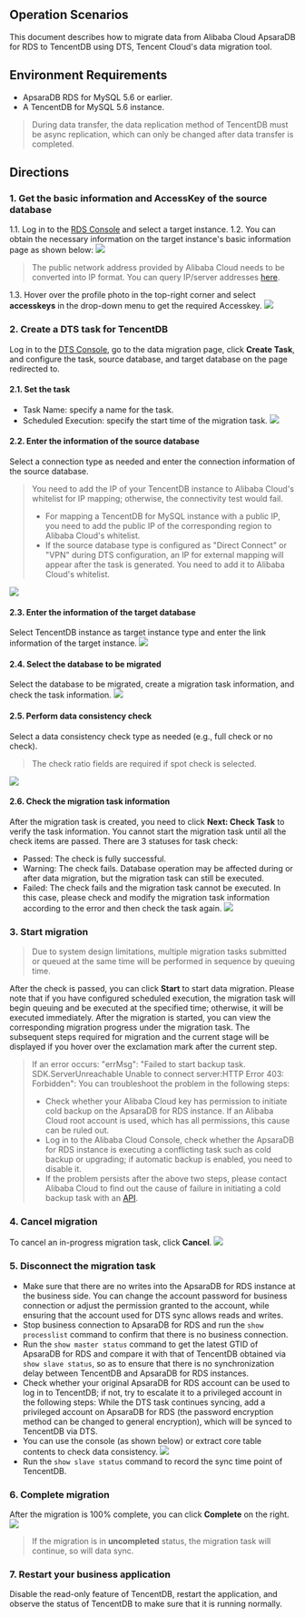 ## Operation Scenarios
This document describes how to migrate data from Alibaba Cloud ApsaraDB for RDS to TencentDB using DTS, Tencent Cloud's data migration tool.

## Environment Requirements
- ApsaraDB RDS for MySQL 5.6 or earlier.
- A TencentDB for MySQL 5.6 instance.
>During data transfer, the data replication method of TencentDB must be async replication, which can only be changed after data transfer is completed.

## Directions

### 1. Get the basic information and AccessKey of the source database 
1.1. Log in to the [RDS Console](https://account.aliyun.com/login/login.htm?oauth_callback=https%3A%2F%2Frdsnew.console.aliyun.com%2F%3Fspm%3Da2c4g.11186623.2.5.cdjgiR) and select a target instance.
1.2. You can obtain the necessary information on the target instance's basic information page as shown below:
![](https://main.qcloudimg.com/raw/d20077e3364fc3fa692c4e67b6760f5b.png)
>The public network address provided by Alibaba Cloud needs to be converted into IP format. You can query IP/server addresses [here](https://whatismyipaddress.com/).
>
1.3. Hover over the profile photo in the top-right corner and select **accesskeys** in the drop-down menu to get the required Accesskey.
![](https://main.qcloudimg.com/raw/d01b2f01c876ddf962fd9659796aefca.png)
	
### 2. Create a DTS task for TencentDB
Log in to the [DTS Console](https://console.cloud.tencent.com/dtsnew/migrate/page), go to the data migration page, click **Create Task**, and configure the task, source database, and target database on the page redirected to.


#### 2.1. Set the task
- Task Name: specify a name for the task.
- Scheduled Execution: specify the start time of the migration task.
![](https://main.qcloudimg.com/raw/66d467a7be88d995354ab9e17d2beb05.png)

#### 2.2. Enter the information of the source database
Select a connection type as needed and enter the connection information of the source database.
>You need to add the IP of your TencentDB instance to Alibaba Cloud's whitelist for IP mapping; otherwise, the connectivity test would fail.
>- For mapping a TencentDB for MySQL instance with a public IP, you need to add the public IP of the corresponding region to Alibaba Cloud's whitelist.
>- If the source database type is configured as "Direct Connect" or "VPN" during DTS configuration, an IP for external mapping will appear after the task is generated. You need to add it to Alibaba Cloud's whitelist.
>
![](https://main.qcloudimg.com/raw/643d71c704dfd69a3b4a6f1cb80c2858.png)

#### 2.3. Enter the information of the target database
Select TencentDB instance as target instance type and enter the link information of the target instance.
![](https://main.qcloudimg.com/raw/883eb101608f68fa886d020c2b55b81d.png)

#### 2.4. Select the database to be migrated
Select the database to be migrated, create a migration task information, and check the task information.
![](https://main.qcloudimg.com/raw/5a384d22e7ee47744814a83a99c8f8a4.png)
#### 2.5. Perform data consistency check
Select a data consistency check type as needed (e.g., full check or no check).
>The check ratio fields are required if spot check is selected.
>
![](https://main.qcloudimg.com/raw/a9e2b8ed5c722602104a0ace1fb9b0ef.png)

#### 2.6. Check the migration task information
After the migration task is created, you need to click **Next: Check Task** to verify the task information. You cannot start the migration task until all the check items are passed.
 There are 3 statuses for task check:
 - Passed: The check is fully successful.
 - Warning: The check fails. Database operation may be affected during or after data migration, but the migration task can still be executed.
 - Failed: The check fails and the migration task cannot be executed. In this case, please check and modify the migration task information according to the error and then check the task again.
![](https://main.qcloudimg.com/raw/0b8c1c1cf54b071205acb9b36578773f.png)

### 3. Start migration
>Due to system design limitations, multiple migration tasks submitted or queued at the same time will be performed in sequence by queuing time.
>
After the check is passed, you can click **Start** to start data migration. Please note that if you have configured scheduled execution, the migration task will begin queuing and be executed at the specified time; otherwise, it will be executed immediately.
After the migration is started, you can view the corresponding migration progress under the migration task. The subsequent steps required for migration and the current stage will be displayed if you hover over the exclamation mark after the current step.
>If an error occurs: "errMsg": "Failed to start backup task. SDK.ServerUnreachable Unable to connect server:HTTP Error 403: Forbidden":
>You can troubleshoot the problem in the following steps:
>- Check whether your Alibaba Cloud key has permission to initiate cold backup on the ApsaraDB for RDS instance. If an Alibaba Cloud root account is used, which has all permissions, this cause can be ruled out.
>- Log in to the Alibaba Cloud Console, check whether the ApsaraDB for RDS instance is executing a conflicting task such as cold backup or upgrading; if automatic backup is enabled, you need to disable it.
>- If the problem persists after the above two steps, please contact Alibaba Cloud to find out the cause of failure in initiating a cold backup task with an [API](https://help.aliyun.com/document_detail/26272.html?spm=a2c4g.11186623.6.916.voEDSM).  

### 4. Cancel migration
To cancel an in-progress migration task, click **Cancel**.
![](https://main.qcloudimg.com/raw/9d9cf9edda859dfd44007be0d4313986.png)

### 5. Disconnect the migration task
- Make sure that there are no writes into the ApsaraDB for RDS instance at the business side. You can change the account password for business connection or adjust the permission granted to the account, while ensuring that the account used for DTS sync allows reads and writes.
- Stop business connection to ApsaraDB for RDS and run the `show processlist` command to confirm that there is no business connection.
- Run the `show master status` command to get the latest GTID of ApsaraDB for RDS and compare it with that of TencentDB obtained via `show slave status`, so as to ensure that there is no synchronization delay between TencentDB and ApsaraDB for RDS instances.
- Check whether your original ApsaraDB for RDS account can be used to log in to TencentDB; if not, try to escalate it to a privileged account in the following steps:
   While the DTS task continues syncing, add a privileged account on ApsaraDB for RDS (the password encryption method can be changed to general encryption), which will be synced to TencentDB via DTS.
- You can use the console (as shown below) or extract core table contents to check data consistency.
![](https://main.qcloudimg.com/raw/19123fc859e7ddca13cd465a0cc30077.png)
- Run the `show slave status` command to record the sync time point of TencentDB.


### 6. Complete migration
After the migration is 100% complete, you can click **Complete** on the right. <!--You can also call the DTS [TencentCloud API]() to stop the sync.-->
![](https://main.qcloudimg.com/raw/6485672d5cf6feb6a4faeecb4e072c00.png)
>If the migration is in **uncompleted** status, the migration task will continue, so will data sync.

### 7. Restart your business application
Disable the read-only feature of TencentDB, restart the application, and observe the status of TencentDB to make sure that it is running normally. 


